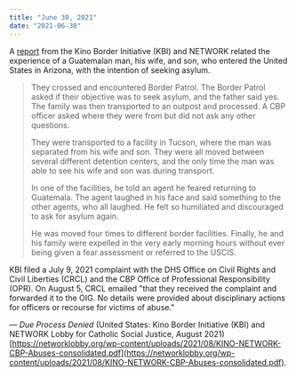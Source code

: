 ```yaml
---
title: "June 30, 2021"
date: "2021-06-30"
---
```


A [report](https://networklobby.org/wp-content/uploads/2021/08/KINO-NETWORK-CBP-Abuses-consolidated.pdf) from the Kino Border Initiative (KBI) and NETWORK related the experience of a Guatemalan man, his wife, and son, who entered the United States in Arizona, with the intention of seeking asylum.

> They crossed and encountered Border Patrol. The Border Patrol asked if their objective was to seek asylum, and the father said yes. The family was then transported to an outpost and processed. A CBP officer asked where they were from but did not ask any other questions.
> 
> They were transported to a facility in Tucson, where the man was separated from his wife and son. They were all moved between several different detention centers, and the only time the man was able to see his wife and son was during transport.
> 
> In one of the facilities, he told an agent he feared returning to Guatemala. The agent laughed in his face and said something to the other agents, who all laughed. He felt so humiliated and discouraged to ask for asylum again.
> 
> He was moved four times to different border facilities. Finally, he and his family were expelled in the very early morning hours without ever being given a fear assessment or referred to the USCIS.

KBI filed a July 9, 2021 complaint with the DHS Office on Civil Rights and Civil Liberties (CRCL) and the CBP Office of Professional Responsibility (OPR). On August 5, CRCL emailed "that they received the complaint and forwarded it to the OIG. No details were provided about disciplinary actions for officers or recourse for victims of abuse."

— _Due Process Denied_ (United States: Kino Border Initiative (KBI) and NETWORK Lobby for Catholic Social Justice, August 2021) [https://networklobby.org/wp-content/uploads/2021/08/KINO-NETWORK-CBP-Abuses-consolidated.pdf](https://networklobby.org/wp-content/uploads/2021/08/KINO-NETWORK-CBP-Abuses-consolidated.pdf).
